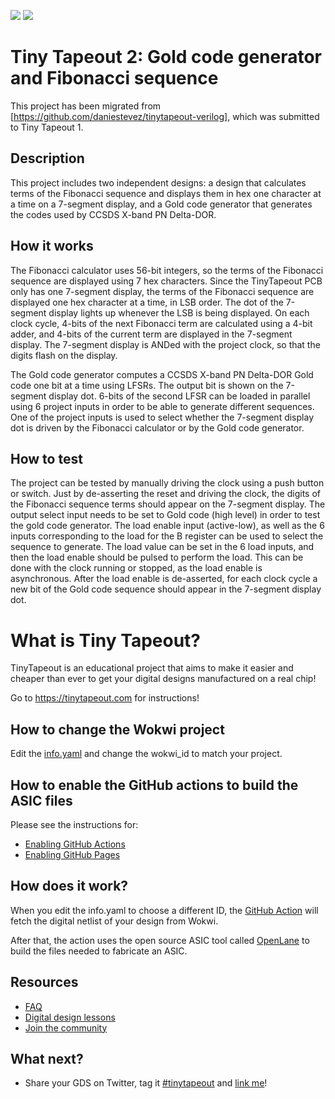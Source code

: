 ![](../../workflows/gds/badge.svg) ![](../../workflows/docs/badge.svg)

# Tiny Tapeout 2: Gold code generator and Fibonacci sequence

This project has been migrated from
[https://github.com/daniestevez/tinytapeout-verilog], which was submitted to
Tiny Tapeout 1.

## Description

This project includes two independent designs: a design that calculates terms of
the Fibonacci sequence and displays them in hex one character at a time on a
7-segment display, and a Gold code generator that generates the codes used by
CCSDS X-band PN Delta-DOR.

## How it works

The Fibonacci calculator uses 56-bit integers, so the terms of the Fibonacci
sequence are displayed using 7 hex characters. Since the TinyTapeout PCB only
has one 7-segment display, the terms of the Fibonacci sequence are displayed one
hex character at a time, in LSB order. The dot of the 7-segment display lights
up whenever the LSB is being displayed. On each clock cycle, 4-bits of the next
Fibonacci term are calculated using a 4-bit adder, and 4-bits of the current
term are displayed in the 7-segment display. The 7-segment display is ANDed with
the project clock, so that the digits flash on the display.

The Gold code generator computes a CCSDS X-band PN Delta-DOR Gold code one bit
at a time using LFSRs. The output bit is shown on the 7-segment display
dot. 6-bits of the second LFSR can be loaded in parallel using 6 project inputs
in order to be able to generate different sequences. One of the project inputs
is used to select whether the 7-segment display dot is driven by the Fibonacci
calculator or by the Gold code generator.

## How to test

The project can be tested by manually driving the clock using a push button or
switch. Just by de-asserting the reset and driving the clock, the digits of the
Fibonacci sequence terms should appear on the 7-segment display. The output
select input needs to be set to Gold code (high level) in order to test the gold
code generator. The load enable input (active-low), as well as the 6 inputs
corresponding to the load for the B register can be used to select the sequence
to generate. The load value can be set in the 6 load inputs, and then the load
enable should be pulsed to perform the load. This can be done with the clock
running or stopped, as the load enable is asynchronous. After the load enable is
de-asserted, for each clock cycle a new bit of the Gold code sequence should
appear in the 7-segment display dot.

# What is Tiny Tapeout?

TinyTapeout is an educational project that aims to make it easier and cheaper than ever to get your digital designs manufactured on a real chip!

Go to https://tinytapeout.com for instructions!

## How to change the Wokwi project

Edit the [info.yaml](info.yaml) and change the wokwi_id to match your project.

## How to enable the GitHub actions to build the ASIC files

Please see the instructions for:

* [Enabling GitHub Actions](https://tinytapeout.com/faq/#when-i-commit-my-change-the-gds-action-isnt-running)
* [Enabling GitHub Pages](https://tinytapeout.com/faq/#my-github-action-is-failing-on-the-pages-part)

## How does it work?

When you edit the info.yaml to choose a different ID, the [GitHub Action](.github/workflows/gds.yaml) will fetch the digital netlist of your design from Wokwi.

After that, the action uses the open source ASIC tool called [OpenLane](https://www.zerotoasiccourse.com/terminology/openlane/) to build the files needed to fabricate an ASIC.

## Resources

* [FAQ](https://tinytapeout.com/faq/)
* [Digital design lessons](https://tinytapeout.com/digital_design/)
* [Join the community](https://discord.gg/rPK2nSjxy8)

## What next?

* Share your GDS on Twitter, tag it [#tinytapeout](https://twitter.com/hashtag/tinytapeout?src=hashtag_click) and [link me](https://twitter.com/matthewvenn)!
